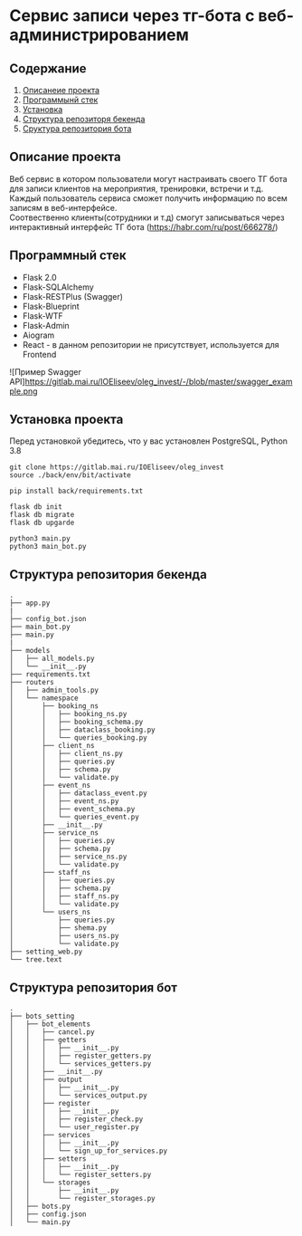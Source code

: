 # Сервис записи через тг-бота с веб-администрированием

##  Содержание

1. [Описанеие проекта](#Description)
2. [Программынй стек](#Moduls)
3. [Установка](#Install) 
4. [Структура репозиторя бекенда](#Struct) 
5. [Сруктура репозитория бота](#StructBot) 

## Описание проекта <a name="Description"></a>
Веб сервис в котором пользователи могут настраивать своего ТГ бота для записи клиентов на мероприятия, тренировки, встречи  и т.д. Каждый пользователь сервиса сможет получить информацию по всем записям в веб-интерфейсе.  
Соотвественно клиенты(сотрудники и т.д) смогут записываться через интерактивный интерфейс ТГ бота (https://habr.com/ru/post/666278/)

## Программный стек <a name="Moduls"></a>

- Flask 2.0
- Flask-SQLAlchemy
- Flask-RESTPlus (Swagger)
- Flask-Blueprint
- Flask-WTF
- Flask-Admin
- Aiogram
- React - в данном репозитории не присутствует, используется для Frontend

![Пример Swagger API]<https://gitlab.mai.ru/IOEliseev/oleg_invest/-/blob/master/swagger_example.png>

## Установка проекта <a name="Install"></a>
Перед установкой убедитесь, что у вас установлен PostgreSQL, Python 3.8

```
git clone https://gitlab.mai.ru/IOEliseev/oleg_invest
source ./back/env/bit/activate

pip install back/requirements.txt

flask db init
flask db migrate
flask db upgarde

python3 main.py
python3 main_bot.py 
```

## Структура репозитория бекенда <a name="Struct"></a>
```
.
├── app.py
|
├── config_bot.json
├── main_bot.py
├── main.py
|
├── models
│   ├── all_models.py
│   └── __init__.py
├── requirements.txt
├── routers
│   ├── admin_tools.py
│   └── namespace
│       ├── booking_ns
│       │   ├── booking_ns.py
│       │   ├── booking_schema.py
│       │   ├── dataclass_booking.py
│       │   └── queries_booking.py
│       ├── client_ns
│       │   ├── client_ns.py
│       │   ├── queries.py
│       │   ├── schema.py
│       │   └── validate.py
│       ├── event_ns
│       │   ├── dataclass_event.py
│       │   ├── event_ns.py
│       │   ├── event_schema.py
│       │   └── queries_event.py
│       ├── __init__.py
│       ├── service_ns
│       │   ├── queries.py
│       │   ├── schema.py
│       │   ├── service_ns.py
│       │   └── validate.py
│       ├── staff_ns
│       │   ├── queries.py
│       │   ├── schema.py
│       │   ├── staff_ns.py
│       │   └── validate.py
│       └── users_ns
│           ├── queries.py
│           ├── shema.py
│           ├── users_ns.py
│           └── validate.py
├── setting_web.py
└── tree.text
```

## Структура репозитория бот <a name="StructBot"></a>
```
.
├── bots_setting
│   ├── bot_elements
│   │   ├── cancel.py
│   │   ├── getters
│   │   │   ├── __init__.py
│   │   │   ├── register_getters.py
│   │   │   └── services_getters.py
│   │   ├── __init__.py
│   │   ├── output
│   │   │   ├── __init__.py
│   │   │   └── services_output.py
│   │   ├── register
│   │   │   ├── __init__.py
│   │   │   ├── register_check.py
│   │   │   └── user_register.py
│   │   ├── services
│   │   │   ├── __init__.py
│   │   │   └── sign_up_for_services.py
│   │   ├── setters
│   │   │   ├── __init__.py
│   │   │   └── register_setters.py
│   │   └── storages
│   │       ├── __init__.py
│   │       └── register_storages.py
│   ├── bots.py
│   ├── config.json
│   └── main.py
```




